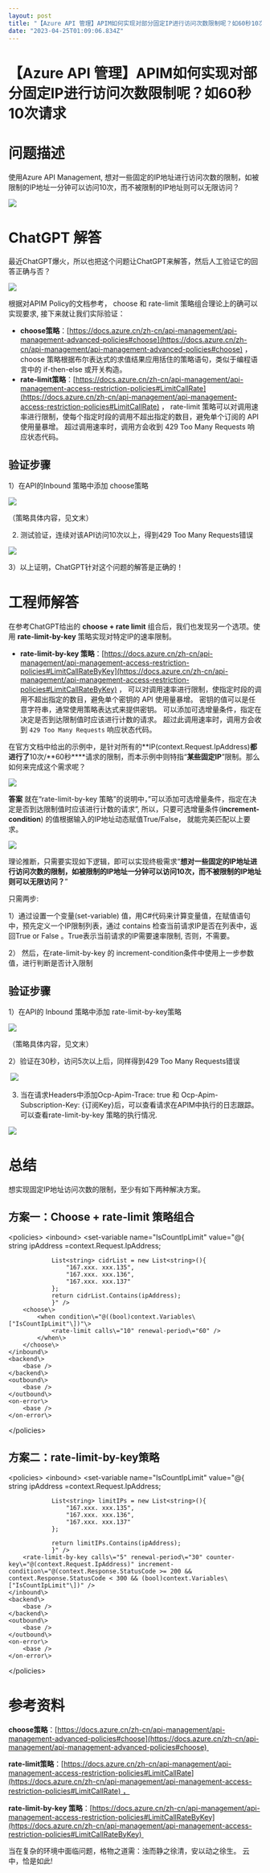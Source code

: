 ```yaml
---
layout: post
title: "【Azure API 管理】APIM如何实现对部分固定IP进行访问次数限制呢？如60秒10次请求"
date: "2023-04-25T01:09:06.834Z"
---
```

【Azure API 管理】APIM如何实现对部分固定IP进行访问次数限制呢？如60秒10次请求
================================================

问题描述
====

使用Azure API Management, 想对一些固定的IP地址进行访问次数的限制，如被限制的IP地址一分钟可以访问10次，而不被限制的IP地址则可以无限访问？

![](https://img2023.cnblogs.com/blog/2127802/202304/2127802-20230424195209535-1410394225.png)

ChatGPT 解答
==========

最近ChatGPT爆火，所以也把这个问题让ChatGPT来解答，然后人工验证它的回答正确与否？

![](https://img2023.cnblogs.com/blog/2127802/202304/2127802-20230424201538950-544757283.png)

根据对APIM Policy的文档参考， choose 和 rate-limit 策略组合理论上的确可以实现要求, 接下来就让我们实际验证：

*   **choose策略**：[https://docs.azure.cn/zh-cn/api-management/api-management-advanced-policies#choose](https://docs.azure.cn/zh-cn/api-management/api-management-advanced-policies#choose) ，choose 策略根据布尔表达式的求值结果应用括住的策略语句，类似于编程语言中的 if-then-else 或开关构造。
*   **rate-limit策略**：[https://docs.azure.cn/zh-cn/api-management/api-management-access-restriction-policies#LimitCallRate](https://docs.azure.cn/zh-cn/api-management/api-management-access-restriction-policies#LimitCallRate) ， rate-limit 策略可以对调用速率进行限制，使每个指定时段的调用不超出指定的数目，避免单个订阅的 API 使用量暴增。 超过调用速率时，调用方会收到 429 Too Many Requests 响应状态代码。

**验证步骤**
--------

1）在API的Inbound 策略中添加 choose策略

![](https://img2023.cnblogs.com/blog/2127802/202304/2127802-20230424195543454-71017074.png)

（策略具体内容，见文末）

2) 测试验证，连续对该API访问10次以上，得到429 Too Many Requests错误

![](https://img2023.cnblogs.com/blog/2127802/202304/2127802-20230424195554954-1043119842.png)

3）以上证明，ChatGPT针对这个问题的解答是正确的！

**工程师解答**
=========

在参考ChatGPT给出的 **choose + rate limit** 组合后，我们也发现另一个选项。使用 **rate-limit-by-key** 策略实现对特定IP的速率限制。

*   **rate-limit-by-key 策略**：[https://docs.azure.cn/zh-cn/api-management/api-management-access-restriction-policies#LimitCallRateByKey](https://docs.azure.cn/zh-cn/api-management/api-management-access-restriction-policies#LimitCallRateByKey) ， 可以对调用速率进行限制，使指定时段的调用不超出指定的数目，避免单个密钥的 API 使用量暴增。 密钥的值可以是任意字符串，通常使用策略表达式来提供密钥。 可以添加可选增量条件，指定在决定是否到达限制值时应该进行计数的请求。 超过此调用速率时，调用方会收到 `429 Too Many Requests` 响应状态代码。

在官方文档中给出的示例中，是针对所有的**IP(context.Request.IpAddress)**都进行了**10次/**60秒****请求的限制，而本示例中则特指“**某些固定IP**”限制。那么如何来完成这个需求呢？

![](https://img2023.cnblogs.com/blog/2127802/202304/2127802-20230424200132239-539571098.png)

**答案** 就在“rate-limit-by-key 策略”的说明中，”可以添加可选增量条件，指定在决定是否到达限制值时应该进行计数的请求”, 所以，只要可选增量条件(**increment-condition**) 的值根据输入的IP地址动态赋值True/False， 就能完美匹配以上要求。

![](https://img2023.cnblogs.com/blog/2127802/202304/2127802-20230424200305275-503486822.png)

理论推断，只需要实现如下逻辑，即可以实现终极需求“**想对一些固定的IP地址进行访问次数的限制，如被限制的IP地址一分钟可以访问10次，而不被限制的IP地址则可以无限访问？**”

只需两步:

1）通过设置一个变量(set-variable) 值，用C#代码来计算变量值，在赋值语句中，预先定义一个IP限制列表，通过 contains 检查当前请求IP是否在列表中，返回True or False 。True表示当前请求的IP需要速率限制, 否则，不需要。

2） 然后，在rate-limit-by-key 的 increment-condition条件中使用上一步参数值，进行判断是否计入限制

**验证步骤**
--------

1）在API的 Inbound 策略中添加 rate-limit-by-key策略

![](https://img2023.cnblogs.com/blog/2127802/202304/2127802-20230424200959740-501127402.png)

（策略具体内容，见文末）

2）验证在30秒，访问5次以上后，同样得到429 Too Many Requests错误

 ![](https://img2023.cnblogs.com/blog/2127802/202304/2127802-20230424201538963-796982713.png)

3) 当在请求Headers中添加Ocp-Apim-Trace: true 和 Ocp-Apim-Subscription-Key: {订阅Key}后，可以查看请求在APIM中执行的日志跟踪。可以查看rate-limit-by-key 策略的执行情况.

![](https://img2023.cnblogs.com/blog/2127802/202304/2127802-20230424201539218-1086154889.png)

**总结**
======

想实现固定IP地址访问次数的限制，至少有如下两种解决方案。

方案一：Choose + rate-limit 策略组合
----------------------------

<!--
    IMPORTANT:
    - Policy elements can appear only within the <inbound>, <outbound>, <backend> section elements.
    - To apply a policy to the incoming request (before it is forwarded to the backend service), place a corresponding policy element within the <inbound> section element.
    - To apply a policy to the outgoing response (before it is sent back to the caller), place a corresponding policy element within the <outbound> section element.
    - To add a policy, place the cursor at the desired insertion point and select a policy from the sidebar.
    - To remove a policy, delete the corresponding policy statement from the policy document.
    - Position the <base> element within a section element to inherit all policies from the corresponding section element in the enclosing scope.
    - Remove the <base> element to prevent inheriting policies from the corresponding section element in the enclosing scope.
    - Policies are applied in the order of their appearance, from the top down.
    - Comments within policy elements are not supported and may disappear. Place your comments between policy elements or at a higher level scope.
\-->
<policies\>
    <inbound\>
        <base />
        <set-variable name\="IsCountIpLimit" value\="@{
                string ipAddress =context.Request.IpAddress; 

                List<string> cidrList = new List<string>(){
                    "167.xxx. xxx.135",
                    "167.xxx. xxx.136",
                    "167.xxx. xxx.137"
                };
                return cidrList.Contains(ipAddress);
                }" />
        <choose\>
            <when condition\="@((bool)context.Variables\["IsCountIpLimit"\])"\>
                <rate-limit calls\="10" renewal-period\="60" />
            </when\>
        </choose\>
    </inbound\>
    <backend\>
        <base />
    </backend\>
    <outbound\>
        <base />
    </outbound\>
    <on-error\>
        <base />
    </on-error\>
</policies\>

方案二：rate-limit-by-key策略
-----------------------

<!--
    IMPORTANT:
    - Policy elements can appear only within the <inbound>, <outbound>, <backend> section elements.
    - To apply a policy to the incoming request (before it is forwarded to the backend service), place a corresponding policy element within the <inbound> section element.
    - To apply a policy to the outgoing response (before it is sent back to the caller), place a corresponding policy element within the <outbound> section element.
    - To add a policy, place the cursor at the desired insertion point and select a policy from the sidebar.
    - To remove a policy, delete the corresponding policy statement from the policy document.
    - Position the <base> element within a section element to inherit all policies from the corresponding section element in the enclosing scope.
    - Remove the <base> element to prevent inheriting policies from the corresponding section element in the enclosing scope.
    - Policies are applied in the order of their appearance, from the top down.
    - Comments within policy elements are not supported and may disappear. Place your comments between policy elements or at a higher level scope.
\-->
<policies\>
    <inbound\>
        <base />
        <set-variable name\="IsCountIpLimit" value\="@{
                string ipAddress =context.Request.IpAddress; 

                List<string> limitIPs = new List<string>(){
                    "167.xxx. xxx.135",
                    "167.xxx. xxx.136",
                    "167.xxx. xxx.137"
                };

                return limitIPs.Contains(ipAddress);
                }" />
        <rate-limit-by-key calls\="5" renewal-period\="30" counter-key\="@(context.Request.IpAddress)" increment-condition\="@(context.Response.StatusCode >= 200 && context.Response.StatusCode < 300 && (bool)context.Variables\["IsCountIpLimit"\])" />
    </inbound\>
    <backend\>
        <base />
    </backend\>
    <outbound\>
        <base />
    </outbound\>
    <on-error\>
        <base />
    </on-error\>
</policies\>

参考资料
====

**choose策略**：[https://docs.azure.cn/zh-cn/api-management/api-management-advanced-policies#choose](https://docs.azure.cn/zh-cn/api-management/api-management-advanced-policies#choose) 

**rate-limit策略**：[https://docs.azure.cn/zh-cn/api-management/api-management-access-restriction-policies#LimitCallRate](https://docs.azure.cn/zh-cn/api-management/api-management-access-restriction-policies#LimitCallRate) ，

**rate-limit-by-key 策略**：[https://docs.azure.cn/zh-cn/api-management/api-management-access-restriction-policies#LimitCallRateByKey](https://docs.azure.cn/zh-cn/api-management/api-management-access-restriction-policies#LimitCallRateByKey) 

当在复杂的环境中面临问题，格物之道需：浊而静之徐清，安以动之徐生。 云中，恰是如此!